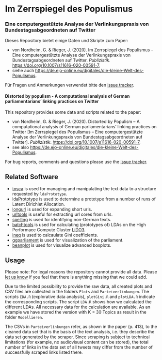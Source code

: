 # Im Zerrspiegel des Populismus
### Eine computergestützte Analyse der Verlinkungspraxis von Bundestagsabgeordneten auf Twitter
Dieses Repository bietet einige Daten und Skripte zum Paper:

* von Nordheim, G. & Rieger, J. (2020). Im Zerrspiegel des Populismus - Eine computergestützte Analyse der Verlinkungspraxis von Bundestagsabgeordneten auf Twitter. *Publizistik*. https://doi.org/10.1007/s11616-020-00591-7,
* siehe auch https://de.ejo-online.eu/digitales/die-kleine-Welt-des-Populismus.

Für Fragen und Anmerkungen verwendet bitte den [issue tracker](https://github.com/JonasRieger/zerrspiegel/issues).

#### Distorted by populism - A computational analysis of German parliamentarians’ linking practices on Twitter
This repository provides some data and scripts related to the paper:

* von Nordheim, G. & Rieger, J. (2020). Distorted by Populism – A computational analysis of German parliamentarians’ linking practices on Twitter [Im Zerrspiegel des Populismus – Eine computergestützte Analyse der Verlinkungspraxis von Bundestagsabgeordneten auf Twitter]. *Publizistik*. https://doi.org/10.1007/s11616-020-00591-7,
* see also https://de.ejo-online.eu/digitales/die-kleine-Welt-des-Populismus.

For bug reports, comments and questions please use the [issue tracker](https://github.com/JonasRieger/zerrspiegel/issues).

## Related Software
* [tosca](https://github.com/Docma-TU/tosca) is used for managing and manipulating the text data to a structure requested by ``ldaPrototype``.
* [ldaPrototype](https://github.com/JonasRieger/ldaPrototype) is used to determine a prototype from a number of runs of Latent Dirichlet Allocation.
* [longurl](https://github.com/hrbrmstr/longurl) is used for expanding short urls.
* [urltools](https://github.com/Ironholds/urltools) is useful for extracting url cores from urls.
* [spelling](https://github.com/ropensci/spelling) is used for identifying non-German texts.
* [batchtools](https://github.com/mllg/batchtools) is used for calculating (prototypes of) LDAs on the High Performace Compute Cluster [LiDO3](https://www.lido.tu-dortmund.de/cms/en/LiDO3/index.html).
* [ineq](https://cran.r-project.org/package=ineq) is used to calcaulate Gini coefficients.
* [ggparliament](https://github.com/RobWHickman/ggparliament) is used for visualization of the parliament.
* [beanplot](https://cran.r-project.org/package=beanplot) is used for visualize advanced boxplots.

## Usage
Please note: For legal reasons the repository cannot provide all data. Please [let us know](https://github.com/JonasRieger/zerrspiegel/issues) if you feel that there is anything missing that we could add. 

Due to the limited possibility to provide the raw data, all created plots and CSV files are collected in the folders ``Plots`` and ``Parteiverlinkungen``. The scripts ``EDA.R`` (explorative data analysis), ``plotGini.R`` and ``plotLDA.R`` indicate the corresponding scripts. The script ``LDA.R`` shows how we calculated the different LDAs. All necessary data for the calculation are available. As an example we have stored the version with K = 30 Topics as result in the folder ``Modellieren``.

The CSVs in ``Parteiverlinkungen`` refer, as shown in the paper (p. 413), to the cleaned data set that is the basis of the text analysis, i.e. they describe the data set generated by the scraper. Since scraping is subject to technical limitations (for example, no audiovisual content can be stored), the total number of links in the data set of all tweets may differ from the number of successfully scraped links listed there.
